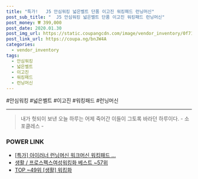 ```yaml
--- 
title: "특가!   J5 안심워킹 넓은벨트 단품 이고진 워킹패드 런닝머신" 
post_sub_title: "  J5 안심워킹 넓은벨트 단품 이고진 워킹패드 런닝머신" 
post_money: ₩ 399,000 
post_date: 2020.01.30 
post_img_url: https://static.coupangcdn.com/image/vendor_inventory/0f71/64d875734a6afbc33f688c7746a81f2354864eb50ecd67a7006bc2a2f1c8.jpg 
post_link_url: https://coupa.ng/bnJW4A 
categories: 
  - vendor_inventory 
tags: 
  - 안심워킹 
  - 넓은벨트 
  - 이고진 
  - 워킹패드 
  - 런닝머신 
--- 
```

  #안심워킹 #넓은벨트 #이고진 #워킹패드 #런닝머신 
<hr> 

> 내가 헛되이 보낸 오늘 하루는 어제 죽어간 이들이 그토록 바라던 하루이다. - 소포클레스 - 


### POWER LINK

* <a href="https://blog.naver.com/sakai111/221790340326" target="_blank">[특가] 아이러너 런닝머신 워크머신 워킹패드 ...</a>
* <a href="https://blog.naver.com/santokki14/221777382506" target="_blank">생활 / 프로스펙스여성워킹화 베스트 ~57위</a>
* <a href="https://blog.naver.com/fasyy4321/221779539602" target="_blank"> TOP ~49위 [생활] 워킹화</a>
